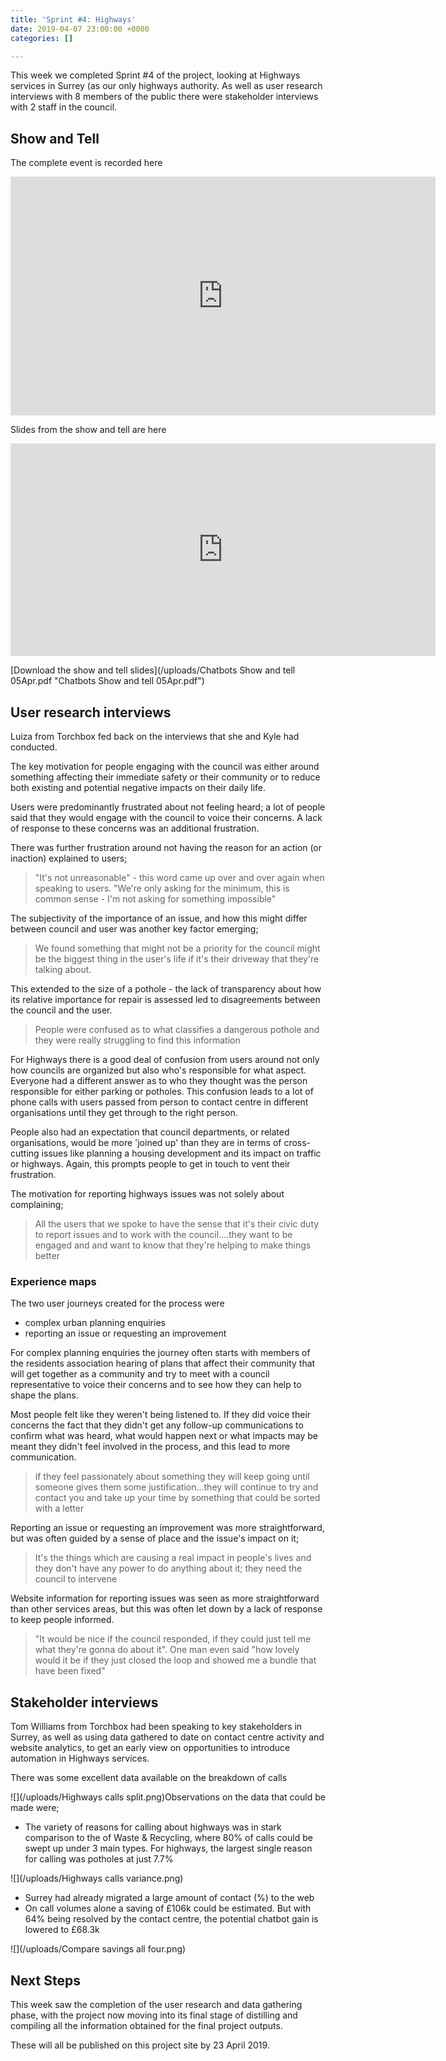 ```yaml
---
title: 'Sprint #4: Highways'
date: 2019-04-07 23:00:00 +0000
categories: []

---
```

This week we completed Sprint #4 of the project, looking at Highways services in Surrey (as our only highways authority. As well as user research interviews with 8 members of the public there were stakeholder interviews with 2 staff in the council.

## Show and Tell

The complete event is recorded here

<iframe width="680" height="382" src="https://www.youtube.com/embed/rHg5V6-GTDg" frameborder="0" allow="accelerometer; autoplay; encrypted-media; gyroscope; picture-in-picture" allowfullscreen></iframe>

Slides from the show and tell are here

<iframe src="https://docs.google.com/presentation/d/e/2PACX-1vThNzZLixW6ONOaUfkP-0MqTfFh7kIm0YrhoIsaARumduyANg5rLrIjjWNhiYJ_e2hsyQvfQD4Oe_x4/embed?start=false&loop=false&delayms=5000" frameborder="0" width="680" height="340" allowfullscreen="true" mozallowfullscreen="true" webkitallowfullscreen="true"></iframe>

[Download the show and tell slides](/uploads/Chatbots Show and tell 05Apr.pdf "Chatbots Show and tell 05Apr.pdf")

## User research interviews

Luiza from Torchbox fed back on the interviews that she and Kyle had conducted.

The key motivation for people engaging with the council was either around something affecting their immediate safety or their community or to reduce both existing and potential negative impacts on their daily life.

Users were predominantly frustrated about not feeling heard; a lot of people said that they would engage with the council to voice their concerns. A lack of response to these concerns was an additional frustration.

There was further frustration around not having the reason for an action (or inaction) explained to users;

> "It's not unreasonable" -  this word came up over and over again when speaking to users. "We're only asking for the minimum, this is common sense - I'm not asking for something impossible"

The subjectivity of the importance of an issue, and how this might differ between council and user was another key factor emerging;

> We found something that might not be a priority for the  council might be the biggest thing in the user's life if it's their driveway that they're talking about.

This extended to the size of a pothole - the lack of transparency about how its relative importance for repair is assessed led to disagreements between the council and the user.

> People were confused as to what classifies a dangerous pothole and they were really struggling to find this information

For Highways there is a good deal of confusion from users around not only how councils are organized but also who's responsible for what  aspect. Everyone had a different answer as to who they thought was the person responsible for either parking or potholes. This confusion leads to a lot of phone calls with users passed from person to contact centre in different organisations until they get through to the right person.

People also had an expectation that council departments, or related organisations, would be more 'joined up' than they are in terms of cross-cutting issues like planning a housing development and its impact on traffic or highways. Again, this prompts people to get in touch to vent their frustration.

The motivation for reporting highways issues was not solely about complaining;

> All the users that we spoke to have the sense that it's their civic duty to report issues and to work with the council....they want to be engaged and and want to know that they're helping to make things better

### Experience maps

The two user journeys created for the process were

* complex urban planning enquiries
* reporting an issue or requesting an improvement

For complex planning enquiries the journey often starts with members of the residents association hearing of plans that affect their community that will get together as a community and try to meet with a council representative to voice their concerns and to see how they can help to shape the plans.

Most people felt like they weren't being listened to. If they did voice their concerns the fact that they didn't get any follow-up communications to confirm what was heard, what would happen next or what impacts may be meant they didn't feel involved in the process, and this lead to more communication.

> if they feel passionately about something they will keep going until someone gives them some justification...they will continue to try and contact you and take up your time by something that could be sorted with a letter

Reporting an issue or requesting an improvement was more straightforward, but was often guided by a sense of place and the issue's impact on it;

> It's the things which are causing a real impact in people's lives and they don't have any power to do anything about it; they need the council to intervene

Website information for reporting issues was seen as more straightforward than other services areas, but this was often let down by a lack of response to keep people informed. 

> "It would be nice if the council responded, if they could just tell me what they're gonna do about it". One man even said  "how lovely would it be if they just closed the loop and showed me a bundle that have been fixed"

## Stakeholder interviews

Tom Williams from Torchbox had been speaking to key stakeholders in Surrey, as well as using data gathered to date on contact centre activity and website analytics, to get an early view on opportunities to introduce automation in Highways services.

There was some excellent data available on the breakdown of calls

![](/uploads/Highways calls split.png)Observations on the data that could be made were;

* The variety of reasons for calling about highways was in stark comparison to the of Waste & Recycling, where 80% of calls could be swept up under 3 main types. For highways, the largest single reason for calling was potholes at just 7.7%

![](/uploads/Highways calls variance.png)

* Surrey had already migrated a large amount of contact (%) to the web
* On call volumes alone a saving of £106k could be estimated. But with 64% being resolved by the contact centre, the potential chatbot gain is lowered to £68.3k

![](/uploads/Compare savings all four.png)

## Next Steps

This week saw the completion of the user research and data gathering phase, with the project now moving into its final stage of distilling and compiling all the information obtained for the final project outputs.

These will all be published on this project site by 23 April 2019.